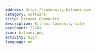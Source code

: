 ```yaml
---
address: https://community.bitnami.com
category: Software
title: Bitnami Community
description: Bitnami Community site
userCount: 22201
icon: bitnami.png
activity: high
language: en
---
```

